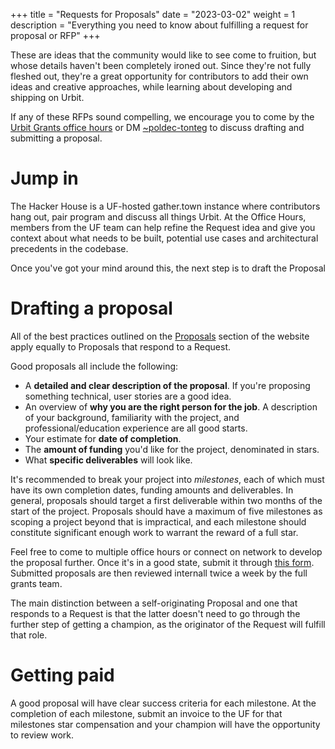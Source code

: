 +++
title = "Requests for Proposals"
date = "2023-03-02"
weight = 1
description = "Everything you need to know about fulfilling a request for proposal or RFP"
+++

These are ideas that the community would like to see come to fruition, but whose details haven't been completely ironed out. Since they're not fully fleshed out, they're a great opportunity for contributors to add their own ideas and creative approaches, while learning about developing and shipping on Urbit. 

If any of these RFPs sound compelling, we encourage you to come by the [Urbit Grants office hours](https://app.gather.town/app/xAYeiPI2XDYhRM9t/urbit-hacker-house?spawnToken=ufV1APwWTGmYVTgzyx0z) or DM [~poldec-tonteg](https://urbit.org/ids/~poldec-tonteg) to discuss drafting and submitting a proposal. 

# Jump in

The Hacker House is a UF-hosted gather.town instance where contributors hang out, pair program and discuss all things Urbit. At the Office Hours, members from the UF team can help refine the Request idea and give you context about what needs to be built, potential use cases and architectural precedents in the codebase.

Once you've got your mind around this, the next step is to draft the Proposal

# Drafting a proposal

All of the best practices outlined on the [Proposals](https://urbit.org/grants/proposals) section of the website apply equally to Proposals that respond to a Request.

Good proposals all include the following:

- A **detailed and clear description of the proposal**. If you're proposing something technical, user stories are a good idea.
- An overview of **why you are the right person for the job**. A description of your background, familiarity with the project, and professional/education experience are all good starts.
- Your estimate for **date of completion**.
- The **amount of funding** you'd like for the project, denominated in stars.
- What **specific deliverables** will look like.

It's recommended to break your project into _milestones_, each of which must have its own completion dates, funding amounts and deliverables. In general, proposals should target a first deliverable within two months of the start of the project. Proposals should have a maximum of five milestones as scoping a project beyond that is impractical, and each milestone should constitute significant enough work to warrant the reward of a full star.

Feel free to come to multiple office hours or connect on network to develop the proposal further. Once it's in a good state, submit it through [this form](https://airtable.com/shrCi54rEDxgSZr3z). Submitted proposals are then reviewed internall twice a week by the full grants team.

The main distinction between a self-originating Proposal and one that responds to a Request is that the latter doesn't need to go through the further step of getting a champion, as the originator of the Request will fulfill that role.

# Getting paid

A good proposal will have clear success criteria for each milestone. At the completion of each milestone, submit an invoice to the UF for that milestones star compensation and your champion will have the opportunity to review work.
